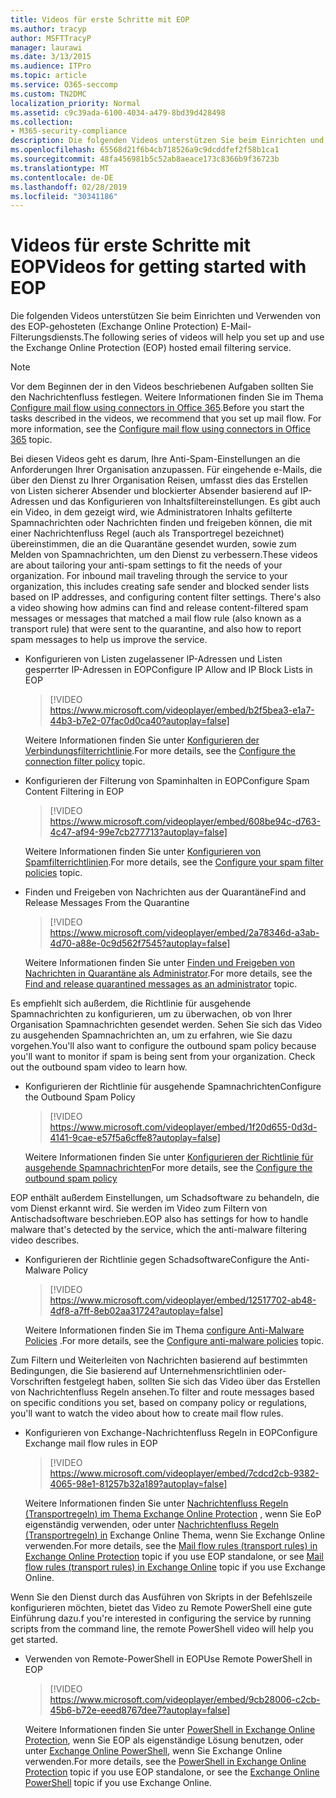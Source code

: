 ```yaml
---
title: Videos für erste Schritte mit EOP
ms.author: tracyp
author: MSFTTracyP
manager: laurawi
ms.date: 3/13/2015
ms.audience: ITPro
ms.topic: article
ms.service: O365-seccomp
ms.custom: TN2DMC
localization_priority: Normal
ms.assetid: c9c39ada-6100-4034-a479-8bd39d428498
ms.collection:
- M365-security-compliance
description: Die folgenden Videos unterstützen Sie beim Einrichten und Verwenden von des EOP-gehosteten (Exchange Online Protection) E-Mail-Filterungsdiensts.
ms.openlocfilehash: 65568d21f6b4cb718526a9c9dcddfef2f58b1ca1
ms.sourcegitcommit: 48fa456981b5c52ab8aeace173c8366b9f36723b
ms.translationtype: MT
ms.contentlocale: de-DE
ms.lasthandoff: 02/28/2019
ms.locfileid: "30341186"
---
```

# <a name="videos-for-getting-started-with-eop"></a><span data-ttu-id="89230-103">Videos für erste Schritte mit EOP</span><span class="sxs-lookup"><span data-stu-id="89230-103">Videos for getting started with EOP</span></span>

<span data-ttu-id="89230-104">Die folgenden Videos unterstützen Sie beim Einrichten und Verwenden von des EOP-gehosteten (Exchange Online Protection) E-Mail-Filterungsdiensts.</span><span class="sxs-lookup"><span data-stu-id="89230-104">The following series of videos will help you set up and use the Exchange Online Protection (EOP) hosted email filtering service.</span></span>
  
> [!NOTE]
> <span data-ttu-id="89230-p101">Vor dem Beginnen der in den Videos beschriebenen Aufgaben sollten Sie den Nachrichtenfluss festlegen. Weitere Informationen finden Sie im Thema [Configure mail flow using connectors in Office 365](http://technet.microsoft.com/library/854b5a50-4462-4836-a092-37e208d29624.aspx).</span><span class="sxs-lookup"><span data-stu-id="89230-p101">Before you start the tasks described in the videos, we recommend that you set up mail flow. For more information, see the [Configure mail flow using connectors in Office 365](http://technet.microsoft.com/library/854b5a50-4462-4836-a092-37e208d29624.aspx) topic.</span></span> 
  
<span data-ttu-id="89230-p102">Bei diesen Videos geht es darum, Ihre Anti-Spam-Einstellungen an die Anforderungen Ihrer Organisation anzupassen. Für eingehende e-Mails, die über den Dienst zu Ihrer Organisation Reisen, umfasst dies das Erstellen von Listen sicherer Absender und blockierter Absender basierend auf IP-Adressen und das Konfigurieren von Inhaltsfiltereinstellungen. Es gibt auch ein Video, in dem gezeigt wird, wie Administratoren Inhalts gefilterte Spamnachrichten oder Nachrichten finden und freigeben können, die mit einer Nachrichtenfluss Regel (auch als Transportregel bezeichnet) übereinstimmen, die an die Quarantäne gesendet wurden, sowie zum Melden von Spamnachrichten, um den Dienst zu verbessern.</span><span class="sxs-lookup"><span data-stu-id="89230-p102">These videos are about tailoring your anti-spam settings to fit the needs of your organization. For inbound mail traveling through the service to your organization, this includes creating safe sender and blocked sender lists based on IP addresses, and configuring content filter settings. There's also a video showing how admins can find and release content-filtered spam messages or messages that matched a mail flow rule (also known as a transport rule) that were sent to the quarantine, and also how to report spam messages to help us improve the service.</span></span>
  
- <span data-ttu-id="89230-110">Konfigurieren von Listen zugelassener IP-Adressen und Listen gesperrter IP-Adressen in EOP</span><span class="sxs-lookup"><span data-stu-id="89230-110">Configure IP Allow and IP Block Lists in EOP</span></span>
    > [!VIDEO https://www.microsoft.com/videoplayer/embed/b2f5bea3-e1a7-44b3-b7e2-07fac0d0ca40?autoplay=false]
  
    <span data-ttu-id="89230-111">Weitere Informationen finden Sie unter [Konfigurieren der Verbindungsfilterrichtlinie](../configure-the-connection-filter-policy.md).</span><span class="sxs-lookup"><span data-stu-id="89230-111">For more details, see the [Configure the connection filter policy](../configure-the-connection-filter-policy.md) topic.</span></span> 
    
- <span data-ttu-id="89230-112">Konfigurieren der Filterung von Spaminhalten in EOP</span><span class="sxs-lookup"><span data-stu-id="89230-112">Configure Spam Content Filtering in EOP</span></span>
    > [!VIDEO https://www.microsoft.com/videoplayer/embed/608be94c-d763-4c47-af94-99e7cb277713?autoplay=false]
  
    <span data-ttu-id="89230-113">Weitere Informationen finden Sie unter [Konfigurieren von Spamfilterrichtlinien](../configure-your-spam-filter-policies.md).</span><span class="sxs-lookup"><span data-stu-id="89230-113">For more details, see the [Configure your spam filter policies](../configure-your-spam-filter-policies.md) topic.</span></span> 
    
- <span data-ttu-id="89230-114">Finden und Freigeben von Nachrichten aus der Quarantäne</span><span class="sxs-lookup"><span data-stu-id="89230-114">Find and Release Messages From the Quarantine</span></span>
    > [!VIDEO https://www.microsoft.com/videoplayer/embed/2a78346d-a3ab-4d70-a88e-0c9d562f7545?autoplay=false]
  
    <span data-ttu-id="89230-115">Weitere Informationen finden Sie unter [Finden und Freigeben von Nachrichten in Quarantäne als Administrator](../find-and-release-quarantined-messages-as-an-administrator.md).</span><span class="sxs-lookup"><span data-stu-id="89230-115">For more details, see the [Find and release quarantined messages as an administrator](../find-and-release-quarantined-messages-as-an-administrator.md) topic.</span></span> 
    
<span data-ttu-id="89230-p103">Es empfiehlt sich außerdem, die Richtlinie für ausgehende Spamnachrichten zu konfigurieren, um zu überwachen, ob von Ihrer Organisation Spamnachrichten gesendet werden. Sehen Sie sich das Video zu ausgehenden Spamnachrichten an, um zu erfahren, wie Sie dazu vorgehen.</span><span class="sxs-lookup"><span data-stu-id="89230-p103">You'll also want to configure the outbound spam policy because you'll want to monitor if spam is being sent from your organization. Check out the outbound spam video to learn how.</span></span>
  
- <span data-ttu-id="89230-118">Konfigurieren der Richtlinie für ausgehende Spamnachrichten</span><span class="sxs-lookup"><span data-stu-id="89230-118">Configure the Outbound Spam Policy</span></span>
    > [!VIDEO https://www.microsoft.com/videoplayer/embed/1f20d655-0d3d-4141-9cae-e57f5a6cffe8?autoplay=false]
  
    <span data-ttu-id="89230-119">Weitere Informationen finden Sie unter [Konfigurieren der Richtlinie für ausgehende Spamnachrichten](../configure-the-outbound-spam-policy.md)</span><span class="sxs-lookup"><span data-stu-id="89230-119">For more details, see the [Configure the outbound spam policy](../configure-the-outbound-spam-policy.md)</span></span>
    
<span data-ttu-id="89230-120">EOP enthält außerdem Einstellungen, um Schadsoftware zu behandeln, die vom Dienst erkannt wird. Sie werden im Video zum Filtern von Antischadsoftware beschrieben.</span><span class="sxs-lookup"><span data-stu-id="89230-120">EOP also has settings for how to handle malware that's detected by the service, which the anti-malware filtering video describes.</span></span>
  
- <span data-ttu-id="89230-121">Konfigurieren der Richtlinie gegen Schadsoftware</span><span class="sxs-lookup"><span data-stu-id="89230-121">Configure the Anti-Malware Policy</span></span>
    > [!VIDEO https://www.microsoft.com/videoplayer/embed/12517702-ab48-4df8-a7ff-8eb02aa31724?autoplay=false]
  
    <span data-ttu-id="89230-122">Weitere Informationen finden Sie im Thema [configure Anti-Malware Policies](../configure-anti-malware-policies.md) .</span><span class="sxs-lookup"><span data-stu-id="89230-122">For more details, see the [Configure anti-malware policies](../configure-anti-malware-policies.md) topic.</span></span> 
    
<span data-ttu-id="89230-123">Zum Filtern und Weiterleiten von Nachrichten basierend auf bestimmten Bedingungen, die Sie basierend auf Unternehmensrichtlinien oder-Vorschriften festgelegt haben, sollten Sie sich das Video über das Erstellen von Nachrichtenfluss Regeln ansehen.</span><span class="sxs-lookup"><span data-stu-id="89230-123">To filter and route messages based on specific conditions you set, based on company policy or regulations, you'll want to watch the video about how to create mail flow rules.</span></span>
  
- <span data-ttu-id="89230-124">Konfigurieren von Exchange-Nachrichtenfluss Regeln in EOP</span><span class="sxs-lookup"><span data-stu-id="89230-124">Configure Exchange mail flow rules in EOP</span></span>
    > [!VIDEO https://www.microsoft.com/videoplayer/embed/7cdcd2cb-9382-4065-98e1-81257b32a189?autoplay=false]
  
    <span data-ttu-id="89230-125">Weitere Informationen finden Sie unter [Nachrichtenfluss Regeln (Transportregeln) im Thema Exchange Online Protection](mail-flow-rules-transport-rules-0.md) , wenn Sie EoP eigenständig verwenden, oder unter [Nachrichtenfluss Regeln (Transportregeln) in](http://technet.microsoft.com/library/743bd525-0ca2-426d-b76c-b4a052bc8886.aspx) Exchange Online Thema, wenn Sie Exchange Online verwenden.</span><span class="sxs-lookup"><span data-stu-id="89230-125">For more details, see the [Mail flow rules (transport rules) in Exchange Online Protection](mail-flow-rules-transport-rules-0.md) topic if you use EOP standalone, or see [Mail flow rules (transport rules) in Exchange Online](http://technet.microsoft.com/library/743bd525-0ca2-426d-b76c-b4a052bc8886.aspx) topic if you use Exchange Online.</span></span>
    
<span data-ttu-id="89230-126">Wenn Sie den Dienst durch das Ausführen von Skripts in der Befehlszeile konfigurieren möchten, bietet das Video zu Remote PowerShell eine gute Einführung dazu.</span><span class="sxs-lookup"><span data-stu-id="89230-126">f you're interested in configuring the service by running scripts from the command line, the remote PowerShell video will help you get started.</span></span>
  
- <span data-ttu-id="89230-127">Verwenden von Remote-PowerShell in EOP</span><span class="sxs-lookup"><span data-stu-id="89230-127">Use Remote PowerShell in EOP</span></span>
    > [!VIDEO https://www.microsoft.com/videoplayer/embed/9cb28006-c2cb-45b6-b72e-eeed8767dee7?autoplay=false]
  
    <span data-ttu-id="89230-128">Weitere Informationen finden Sie unter [PowerShell in Exchange Online Protection](http://technet.microsoft.com/library/f7918a88-774a-405e-945b-bc2f5ee9f748.aspx), wenn Sie EOP als eigenständige Lösung benutzen, oder unter [Exchange Online PowerShell](http://technet.microsoft.com/library/1cb603b0-2961-4afe-b879-b048fe0f64a2.aspx), wenn Sie Exchange Online verwenden.</span><span class="sxs-lookup"><span data-stu-id="89230-128">For more details, see the [PowerShell in Exchange Online Protection](http://technet.microsoft.com/library/f7918a88-774a-405e-945b-bc2f5ee9f748.aspx) topic if you use EOP standalone, or see the [Exchange Online PowerShell](http://technet.microsoft.com/library/1cb603b0-2961-4afe-b879-b048fe0f64a2.aspx) topic if you use Exchange Online.</span></span> 
    

